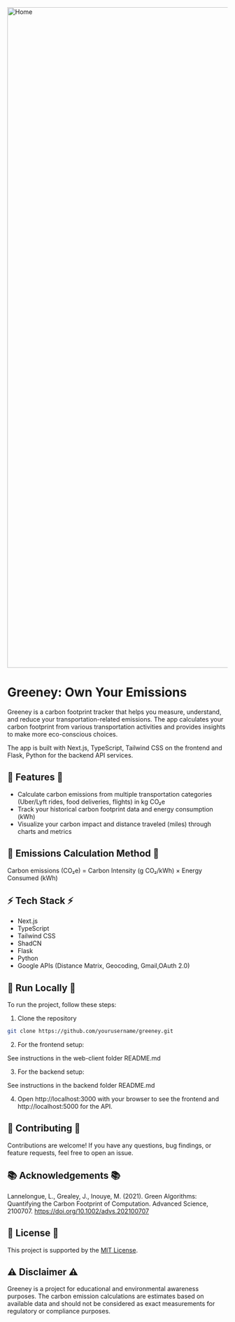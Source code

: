 <img width="1507" alt="Home" src="https://github.com/user-attachments/assets/41392648-51eb-4ac0-8e62-3ff28fa8b7ad" />

# Greeney: Own Your Emissions

Greeney is a carbon footprint tracker that helps you measure, understand, and reduce your transportation-related emissions. The app calculates your carbon footprint from various transportation activities and provides insights to make more eco-conscious choices.

The app is built with Next.js, TypeScript, Tailwind CSS on the frontend and Flask, Python for the backend API services.

## 🚀 Features 🚀

- Calculate carbon emissions from multiple transportation categories (Uber/Lyft rides, food deliveries, flights) in kg CO₂e
- Track your historical carbon footprint data and energy consumption (kWh)
- Visualize your carbon impact and distance traveled (miles) through charts and metrics

##  🧮 Emissions Calculation Method  🧮
Carbon emissions (CO₂e) = Carbon Intensity (g CO₂/kWh) × Energy Consumed (kWh)

## ⚡️ Tech Stack ⚡️

- Next.js
- TypeScript
- Tailwind CSS
- ShadCN
- Flask
- Python
- Google APIs (Distance Matrix, Geocoding, Gmail,OAuth 2.0)

## 🏃 Run Locally 🏃

To run the project, follow these steps:

1. Clone the repository
```bash
git clone https://github.com/yourusername/greeney.git
```

2. For the frontend setup:

See instructions in the web-client folder README.md

3. For the backend setup:

See instructions in the backend folder README.md

4. Open http://localhost:3000 with your browser to see the frontend and http://localhost:5000 for the API.

## 🤝 Contributing 🤝 ##
Contributions are welcome! If you have any questions, bug findings, or feature requests, feel free to open an issue.

## 📚 Acknowledgements 📚 ##
Lannelongue, L., Grealey, J., Inouye, M. (2021). Green Algorithms: Quantifying the Carbon Footprint of Computation. Advanced Science, 2100707. https://doi.org/10.1002/advs.202100707

## 📄 License 📄 ##
This project is supported by the [MIT License](https://opensource.org/license/MIT).

## ⚠️ Disclaimer ⚠️ ## 
Greeney is a project for educational and environmental awareness purposes. The carbon emission calculations are estimates based on available data and should not be considered as exact measurements for regulatory or compliance purposes.

